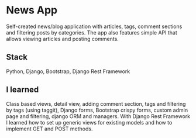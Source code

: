 # News App
Self-created news/blog application with articles, tags, comment sections and filtering posts by categories. The app also features simple API that allows viewing articles and posting comments.

## Stack
Python, Django, Bootstrap, Django Rest Framework

## I learned
Class based views, detail view, adding comment section, tags and filtering by tags (using taggit), Django forms, Bootstrap crispy forms, custom admin page and filtering, django ORM and managers. With Django Rest Framework I learned how to set up generic views for existing models and how to implement GET and POST methods.
